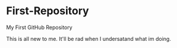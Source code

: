 # First-Repository
My First GitHub Repository

This is all new to me. It'll be rad when I undersatand what im doing.

